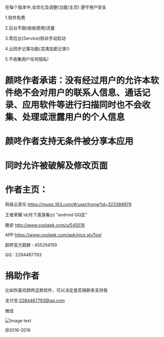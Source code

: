 在每个版本中,会优化及调整(功能/主页)
遵守用户安全

1.软件免费

2.后台不跑(偷偷使用)流量

3.零后台(Service)除非手动启动

4.云同步记事功能{混淆加密记录!}

5.不收集用户任何隐私!

# 颜咚作者承诺：没有经过用户的允许本软件绝不会对用户的联系人信息、通话记录、应用软件等进行扫描同时也不会收集、处理或泄露用户的个人信息

# 颜咚作者支持无条件被分享本应用

# 同时允许被破解及修改页面

# 作者主页：

网易云音乐 https://music.163.com/#/user/home?id=323389979

王者荣耀 id(月下莲莲看ღ) "android QQ区"

酷安 http://www.coolapk.com/u/545518

APP https://www.coolapk.com/apk/nico.styTool

颜咚官方鹅群 : 455294159

QQ : 2284467793

# 捐助作者

比如你喜欢颜咚这款软件，可以决定是否捐款来支持我

支付宝:2284467793@qq.com

微信

![Image text](http://m.qpic.cn/psb?/V13jc5mN1ahaeO/GO.vjuIgFafLUZ9bYKUOixEmWRkQ.B9JcrYOgimC9GE!/b/dD4BAAAAAAAA&bo=MwNmAgAAAAARB2Q!&rf=viewer_4)


@2016-2019
